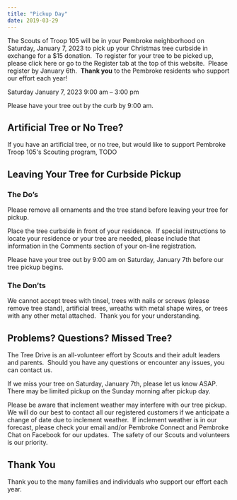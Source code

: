 ```yaml
---
title: "Pickup Day"
date: 2019-03-29
---
```


The Scouts of Troop 105 will be in your Pembroke neighborhood on Saturday, January 7, 2023 to pick up your Christmas tree curbside in exchange for a $15 donation.  To register for your tree to be picked up, please click here or go to the Register tab at the top of this website.  Please register by January 6th.  **Thank you** to the Pembroke residents who support our effort each year!


Saturday January 7, 2023
9:00 am – 3:00 pm

Please have your tree out by the curb by 9:00 am.

## Artificial Tree or No Tree?

If you have an artificial tree, or no tree, but would like to support Pembroke Troop 105's Scouting program, TODO


## Leaving Your Tree for Curbside Pickup

### The Do’s

Please remove all ornaments and the tree stand before leaving your tree for pickup.

Place the tree curbside in front of your residence.  If special instructions to locate your residence or your tree are needed, please include that information in the Comments section of your on-line registration.

Please have your tree out by 9:00 am on Saturday, January 7th before our tree pickup begins.

### The Don’ts

We cannot accept trees with tinsel, trees with nails or screws (please remove tree stand), artificial trees, wreaths with metal shape wires, or trees with any other metal attached.  Thank you for your understanding.

## Problems? Questions? Missed Tree?

The Tree Drive is an all-volunteer effort by Scouts and their adult leaders and parents.  Should you have any questions or encounter any issues, you can contact us.

If we miss your tree on Saturday, January 7th, please let us know ASAP.  There may be limited pickup on the Sunday morning after pickup day.

Please be aware that inclement weather may interfere with our tree pickup.  We will do our best to contact all our registered customers if we anticipate a change of date due to inclement weather.  If inclement weather is in our forecast, please check your email and/or Pembroke Connect and Pembroke Chat on Facebook for our updates.  The safety of our Scouts and volunteers is our priority.

## Thank You

Thank you to the many families and individuals who support our effort each year.
